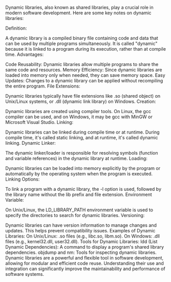 Dynamic libraries, also known as shared libraries, play a crucial role in modern software development. Here are some key notes on dynamic libraries:

Definition:

A dynamic library is a compiled binary file containing code and data that can be used by multiple programs simultaneously.
It is called "dynamic" because it is linked to a program during its execution, rather than at compile time.
Advantages:

Code Reusability: Dynamic libraries allow multiple programs to share the same code and resources.
Memory Efficiency: Since dynamic libraries are loaded into memory only when needed, they can save memory space.
Easy Updates: Changes to a dynamic library can be applied without recompiling the entire program.
File Extensions:

Dynamic libraries typically have file extensions like .so (shared object) on Unix/Linux systems, or .dll (dynamic link library) on Windows.
Creation:

Dynamic libraries are created using compiler tools. On Linux, the gcc compiler can be used, and on Windows, it may be gcc with MinGW or Microsoft Visual Studio.
Linking:

Dynamic libraries can be linked during compile time or at runtime. During compile time, it's called static linking, and at runtime, it's called dynamic linking.
Dynamic Linker:

The dynamic linker/loader is responsible for resolving symbols (function and variable references) in the dynamic library at runtime.
Loading:

Dynamic libraries can be loaded into memory explicitly by the program or automatically by the operating system when the program is executed.
Linking Options:

To link a program with a dynamic library, the -l option is used, followed by the library name without the lib prefix and file extension.
Environment Variable:

On Unix/Linux, the LD_LIBRARY_PATH environment variable is used to specify the directories to search for dynamic libraries.
Versioning:

Dynamic libraries can have version information to manage changes and updates. This helps prevent compatibility issues.
Examples of Dynamic Libraries:
On Unix/Linux: .so files (e.g., libc.so, libm.so).
On Windows: .dll files (e.g., kernel32.dll, user32.dll).
Tools for Dynamic Libraries:
ldd (List Dynamic Dependencies): A command to display a program's shared library dependencies.
objdump and nm: Tools for inspecting dynamic libraries.
Dynamic libraries are a powerful and flexible tool in software development, allowing for modular and efficient code reuse. Understanding their use and integration can significantly improve the maintainability and performance of software systems.
